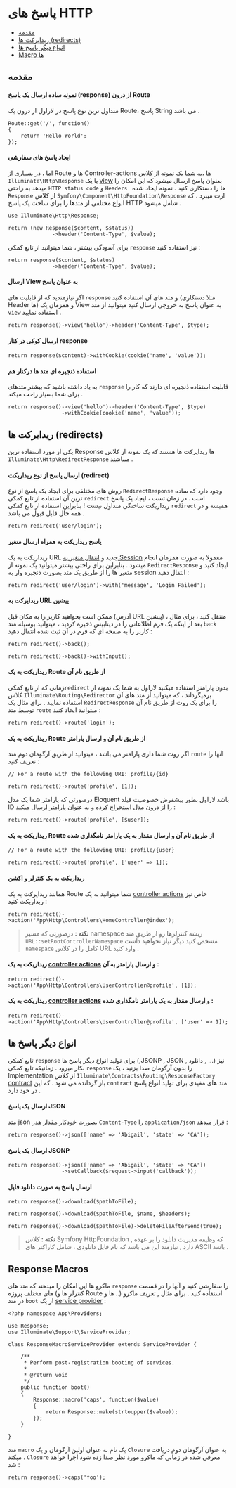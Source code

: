 #  پاسخ های HTTP

- [مقدمه](#basic-responses)
- [ریدایرکت ها (redirects)](#redirects)
- [انواع دیگر پاسخ ها](#other-responses)
- [Macro ها ](#response-macros)

<a name="basic-responses"></a>
## مقدمه

#### نمونه ساده ارسال یک پاسخ (response) از درون Route

متداول ترین نوع پاسخ در لاراول از درون یک Route، پاسخ String می باشد .

	Route::get('/', function()
	{
		return 'Hello World';
	});

#### ایجاد پاسخ های سفارشی

اما ، در بسیاری از Route ها   و Controller-actions ها ،به شما یک نمونه از کلاس `Illuminate\Http\Response` یا یک  [view](/docs/{{version}}/views) بعنوان پاسخ ارسال میشود که این امکان را میدهد به راحتی `HTTP status code` و `Headers ` ها را دستکاری کنید .
نمونه ایحاد شده  `Response`  از کلاس `Symfony\Component\HttpFoundation\Response` ارث میبرد ، که انواع مختلفی از متدها را برای ساخت یک پاسخ HTTP شامل میشود .

	use Illuminate\Http\Response;

	return (new Response($content, $status))
	              ->header('Content-Type', $value);

برای آسودگی بیشتر ، شما میتوانید از تابع کمکی `response` نیز استفاده کنید :

	return response($content, $status)
	              ->header('Content-Type', $value);

#### ارسال View به عنوان پاسخ

اگر نیازمندید که از قابلیت های  `response` و متد های آن استفاده کنید (مثلا دستکاری Header ها) و همزمان یک View به عنوان پاسخ به خروجی ارسال کنید میتوانید از متد `view`  استفاده نمایید .

	return response()->view('hello')->header('Content-Type', $type);

#### ارسال کوکی در کنار response

	return response($content)->withCookie(cookie('name', 'value'));

#### استفاده ذنجیره ای متد ها درکنار هم

به یاد داشته باشید که بیشتر متدهای `response` قابلیت استفاده ذنجیره ای دارند که کار را برای شما بسیار راحت میکند . 

	return response()->view('hello')->header('Content-Type', $type)
                     ->withCookie(cookie('name', 'value'));

<a name="redirects"></a>
## ریدایرکت ها (redirects)
یکی از مورد استفاده ترین Response ها ریدایرکت ها هستند که یک نمونه از کلاس `Illuminate\Http\RedirectResponse` میباشند . 

#### ارسال پاسخ از نوع ریداریکت (redirect)
روش های مختلفی برای ایجاد یک پاسخ از نوع `RedirectResponse` وجود دارد که ساده ترین آن استفاده از تابع کمکی `redirect` است .  در زمان تست ، ایجاد یک پاسخ ریداریکت ساختگی  متداول نیست ! بنابراین استفاده از تابع کمکی  `redirect` همیشه و در همه حال قابل قبول می باشد . 

	return redirect('user/login');

#### پاسخ ریداریکت به همراه ارسال متغیر
ریداریکت به یک URL جدید و [انتقال متغیر به Session](/docs/{{version}}/session) معمولا به صورت همزمان انجام میشود . بنابراین برای راحتی بیشتر میتوانید یک نمونه از `RedirectResponse` ایجاد کنید و متغیر ها را از طریق یک متد بصورت ذنجیره وار به session انتقال دهید :

	return redirect('user/login')->with('message', 'Login Failed');

#### ریدایرکت به URL پیشین
ممکن است بخواهید کاربر را به مکان قبل (آدرس  URL پیشین) منتقل کنید ، برای مثال ، بعد از اینکه یک فرم اطلاعاتی را در دیتابیس ذخیره کردید ، میتوانید بوسیله متد `back` کاربر را به صفحه ای که فرم در آن ثبت شده انتقال دهید  :

	return redirect()->back();

	return redirect()->back()->withInput();

#### ریداریکت به یک Route از طریق نام آن
زمانی که از تابع کمکی`redirect` بدون پارامتر استفاده میکنید لاراول به شما یک نمونه از کلاس `Illuminate\Routing\Redirector`  برمیگرداند  ، که میتوانید از متد های آن استفاده نمایید . برای مثال یک `RedirectResponse` را برای یک روت از طریق نام آن توسط متد `route` میتوانید ایجاد کنید :

	return redirect()->route('login');

#### ریداریکت به یک Route از طریق نام آن و ارسال پارامتر
اگر روت شما داری پارامتر می باشد ، میتوانید از طریق آرگومان دوم متد `route` آنها را تعریف کنید :

	// For a route with the following URI: profile/{id}

	return redirect()->route('profile', [1]);

درصورتی که پارامتر شما یک مدل Eloquent باشد لاراول بطور پیشفرض خصوصیت فیلد ID را از درون مدل استخراج کرده و به عنوان پارامتر ارسال میکند :

	return redirect()->route('profile', [$user]);

#### ریداریکت به یک Route از طریق نام آن و ارسال مقدار به یک پارامتر نامگذاری شده
	// For a route with the following URI: profile/{user}

	return redirect()->route('profile', ['user' => 1]);

#### ریداریکت به یک کنترلر و اکشن
همانند ریدایرکت به یک Route شما میتوانید به یک [controller actions](/docs/{{version}}/controllers)  خاص نیز ریداریکت کنید :

	return redirect()->action('App\Http\Controllers\HomeController@index');

> **نکته :** درصورتی که مسیر namespace ریشه کنترلرها رو از طریق متد `URL::setRootControllerNamespace` مشخص کنید دیگر نیاز نخواهید داشت `namespace`  کامل را در کلاس URL وارد کنید .

####  ریداریکت به یک  [controller actions](/docs/{{version}}/controllers) و ارسال پارامتر به آن :

	return redirect()->action('App\Http\Controllers\UserController@profile', [1]);

#### ریداریکت به یک  [controller actions](/docs/{{version}}/controllers) و ارسال مقدار به یک پارامتر نامگذاری شده :
	return redirect()->action('App\Http\Controllers\UserController@profile', ['user' => 1]);

<a name="other-responses"></a>
## انواع دیگر پاسخ ها
تابع کمکی `response` برای تولید انواع دیگر پاسخ ها (,JSONP , JSON , دانلود , ...) نیز بکار میرود . زمانیکه تابع کمکی `response` را بدون آرگومان صدا بزنید ، یک Implementation از کلاس `Illuminate\Contracts\Routing\ResponseFactory`  [contract](/docs/{{version}}/contracts) باز گردانده می شود . که این `contract` متد های مفیدی برای تولید انواع پاسخ در خود دارد .

#### ارسال یک پاسخ JSON
متد json بصورت خودکار مقدار هدر `Content-Type`  را `application/json`  قرار میدهد :

	return response()->json(['name' => 'Abigail', 'state' => 'CA']);

#### ارسال یک پاسخ JSONP

	return response()->json(['name' => 'Abigail', 'state' => 'CA'])
	                 ->setCallback($request->input('callback'));

#### ارسال پاسخ به صورت دانلود فایل

	return response()->download($pathToFile);

	return response()->download($pathToFile, $name, $headers);

	return response()->download($pathToFile)->deleteFileAfterSend(true);

> **نکته :** کلاس Symfony HttpFoundation , که وظیفه مدیریت دانلود را بر عهده دارد , نیازمند این می باشد  که نام  فایل دانلودی ، شامل کاراکتر های ASCII باشد .

<a name="response-macros"></a>
## Response Macros
ماکرو ها این امکان را میدهند که متد های `response` را سفارشی کنید و آنها را در قسمت های مختلف پروژه (کنترلر ها و Route ها و ..) استفاده کنید  .
برای مثال , تعریف ماکرو در متد `boot` از یک  [service provider](/docs/{{version}}/providers) :

	<?php namespace App\Providers;

	use Response;
	use Illuminate\Support\ServiceProvider;

	class ResponseMacroServiceProvider extends ServiceProvider {

		/**
		 * Perform post-registration booting of services.
		 *
		 * @return void
		 */
		public function boot()
		{
			Response::macro('caps', function($value)
			{
				return Response::make(strtoupper($value));
			});
		}

	}

متد `macro` یک نام به عنوان اولین آرگومان و یک `Closure`  به عنوان آرگومان دوم دریافت میکند . `Closure` معرفی شده در زمانی که ماکرو مورد نظر صدا زده شود اجرا خواهد شد :

	return response()->caps('foo');
